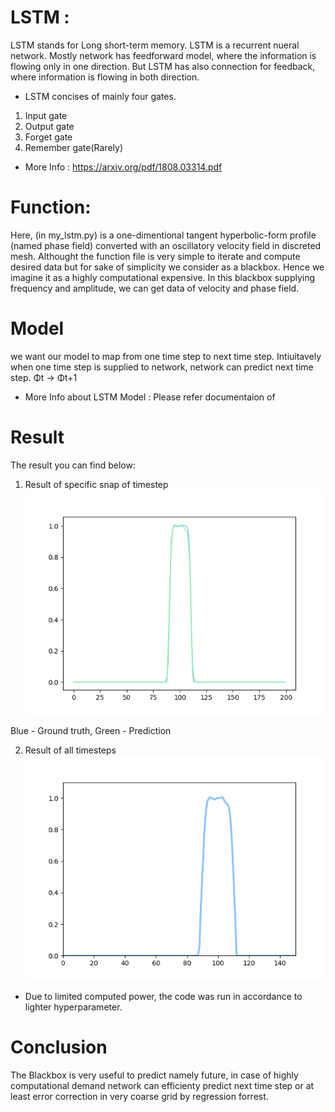 # LSTM :
LSTM stands for Long short-term memory. LSTM is a recurrent nueral network. Mostly network has feedforward model, where the information is flowing only in one direction. But LSTM has also connection for feedback, where information is flowing in both direction.
+ LSTM concises of mainly four gates.
1. Input gate
2. Output gate
3. Forget gate
4. Remember gate(Rarely)

+ More Info : https://arxiv.org/pdf/1808.03314.pdf

 


# Function:
Here, (in my_lstm.py) is a one-dimentional tangent hyperbolic-form profile (named phase field) converted with an oscillatory velocity field in discreted mesh. 
Althought the function file is very simple to iterate and compute desired data but for sake of simplicity we consider as a blackbox. Hence we imagine it as a highly computational expensive. In this blackbox supplying frequency and amplitude, we can get data of velocity and phase field.

# Model
we want our model to map from one time step to next time step. Intiuitavely when one time step is supplied to network, network can predict next time step.
&Phi;</sub>t &rarr; &Phi;</sub>t+1 

+ More Info about LSTM Model : Please refer documentaion of 

# Result
The result you can find below:
1. Result of specific snap of timestep
![f=2, a=0.02](lstm_png.png)

Blue - Ground truth, Green - Prediction

2. Result of all timesteps
![](lstm_gif.gif)
+ Due to limited computed power, the code was run in accordance to lighter hyperparameter.

# Conclusion
The Blackbox is very useful to predict namely future, in case of highly computational demand network can efficienty predict next time step or at least error correction in very coarse grid by regression forrest.
